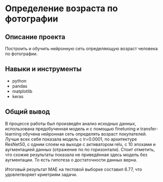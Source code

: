 # Определение возраста по фотографии

## Описание проекта
Построить и обучить нейронную сеть определяющую возраст человека по фотографии.

## Навыки и инструменты
* python 
* pandas
* matplotlib
* keras 

## Общий вывод

В процессе работы был произведён анализ исходных данных, использована предобученная модель и с помощью finetuning и transfer-learning обучена нейронная сеть определять возраст покупателей. Лучше всех себя показала модель с lr=0.0001, по архитектуре ResNet50, с одним слоем на выходе с активатором relu, с 10 эпохами и аугментацией данных (отражение по по горизонтали). Стоит отметить, что схожие результаты показала не приведённая здесь модель без аугментации. То есть гипотеза о достаточности данных верна. 

Итоговый результат МАЕ на тестовой выборке составил 6.77, что удовлетворяет криетриям задачи. 
